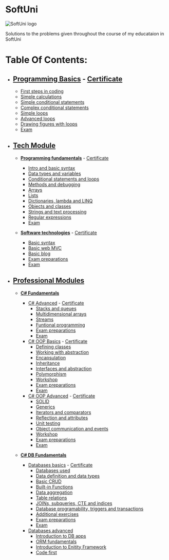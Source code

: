 # SoftUni
![SoftUni logo](https://softuni.org/Content/images/open-graph/softuni-default-og.png)

Solutions to the problems given throughout the course of my educataion in SoftUni

# Table Of Contents:

- ## [Programming Basics](https://github.com/KiroKirilov/SoftUni/tree/master/ProgrammingBasics) - [Certificate](https://softuni.bg/certificates/details/21979/fe638fbd)
  - [First steps in coding](https://github.com/KiroKirilov/SoftUni/tree/master/ProgrammingBasics/FirstStepsInCoding)
  - [Simple calculations](https://github.com/KiroKirilov/SoftUni/tree/master/ProgrammingBasics/SimpleCalculations)
  - [Simple conditional statements](https://github.com/KiroKirilov/SoftUni/tree/master/ProgrammingBasics/SimpleConditionalStatements)
  - [Complex conditional statements](https://github.com/KiroKirilov/SoftUni/tree/master/ProgrammingBasics/ComplexConditionalStatements)
  - [Simple loops](https://github.com/KiroKirilov/SoftUni/tree/master/ProgrammingBasics/SimpleLoops)
  - [Advanced loops](https://github.com/KiroKirilov/SoftUni/tree/master/ProgrammingBasics/AdvancedLoops)
  - [Drawing figures with loops](https://github.com/KiroKirilov/SoftUni/tree/master/ProgrammingBasics/DrawingFiguresWithLoops)
  - [Exam](https://github.com/KiroKirilov/SoftUni/tree/master/ProgrammingBasics/Exam)
  
 - ## [Tech Module](https://github.com/KiroKirilov/SoftUni/tree/master/TechModule)
    - **[Programming fundamentals](https://github.com/KiroKirilov/SoftUni/tree/master/TechModule/ProgrammingFundamentals)** - [Certificate](https://softuni.bg/certificates/details/24176/7bd492d6)
      - [Intro and basic syntax](https://github.com/KiroKirilov/SoftUni/tree/master/TechModule/ProgrammingFundamentals/IntroAndBasicSyntax)
      - [Data types and variables](https://github.com/KiroKirilov/SoftUni/tree/master/TechModule/ProgrammingFundamentals/DataTypesAndVariables)
      - [Conditional statements and loops](https://github.com/KiroKirilov/SoftUni/tree/master/TechModule/ProgrammingFundamentals/ConditionalStatementsAndLoops)
      - [Methods and debugging](https://github.com/KiroKirilov/SoftUni/tree/master/TechModule/ProgrammingFundamentals/MethodsAndDebugging)
      - [Arrays](https://github.com/KiroKirilov/SoftUni/tree/master/TechModule/ProgrammingFundamentals/Arrays)
      - [Lists](https://github.com/KiroKirilov/SoftUni/tree/master/TechModule/ProgrammingFundamentals/Lists)
      - [Dictionaries, lambda and LINQ](https://github.com/KiroKirilov/SoftUni/tree/master/TechModule/ProgrammingFundamentals/DictionariesLambdaAndLINQ)
      - [Objects and classes](https://github.com/KiroKirilov/SoftUni/tree/master/TechModule/ProgrammingFundamentals/ObjectsAndClasses)
      - [Strings and text processing](https://github.com/KiroKirilov/SoftUni/tree/master/TechModule/ProgrammingFundamentals/StringsAndTextProcessing)
      - [Regular expressions](https://github.com/KiroKirilov/SoftUni/tree/master/TechModule/ProgrammingFundamentals/RegularExpressions)
      - [Exam](https://github.com/KiroKirilov/SoftUni/tree/master/TechModule/ProgrammingFundamentals/Exam(05.11.2017))
      
     - **[Software technologies](https://github.com/KiroKirilov/SoftUni/tree/master/TechModule/SoftwareTechnologies)** - [Certificate](https://softuni.bg/certificates/details/50654/b5beff70)
        - [Basic syntax](https://github.com/KiroKirilov/SoftUni/tree/master/TechModule/SoftwareTechnologies/BasicSyntax)          
        - [Basic web MVC](https://github.com/KiroKirilov/SoftUni/tree/master/TechModule/SoftwareTechnologies/BasicWebMVC)      
        - [Basic blog](https://github.com/KiroKirilov/SoftUni/tree/master/TechModule/SoftwareTechnologies/BasicBlog)          
        - [Exam preparations](https://github.com/KiroKirilov/SoftUni/tree/master/TechModule/SoftwareTechnologies/ExamPreps)         
        - [Exam](https://github.com/KiroKirilov/SoftUni/tree/master/TechModule/SoftwareTechnologies/Exam/Log%20Noziroh)
        
- ## [Professional Modules](https://github.com/KiroKirilov/SoftUni/tree/master/ProfessionalModules)
  - [**C# Fundamentals**](https://github.com/KiroKirilov/SoftUni/tree/master/ProfessionalModules/C%23Fundamentals)
    - [C# Advanced](https://github.com/KiroKirilov/SoftUni/tree/master/ProfessionalModules/C%23Fundamentals/AdvancedC%23) - [Certificate](https://softuni.bg/certificates/details/51450/9ed02b51)
      - [Stacks and queues](https://github.com/KiroKirilov/SoftUni/tree/master/ProfessionalModules/C%23Fundamentals/AdvancedC%23/StacksAndQueues)
      - [Multidimensional arrays](https://github.com/KiroKirilov/SoftUni/tree/master/ProfessionalModules/C%23Fundamentals/AdvancedC%23/MultidimensionalArrays)
      - [Streams](https://github.com/KiroKirilov/SoftUni/tree/master/ProfessionalModules/C%23Fundamentals/AdvancedC%23/Streams)
      - [Funtional programming](https://github.com/KiroKirilov/SoftUni/tree/master/ProfessionalModules/C%23Fundamentals/AdvancedC%23/FunctionalProgramming)
      - [Exam preparations](https://github.com/KiroKirilov/SoftUni/tree/master/ProfessionalModules/C%23Fundamentals/AdvancedC%23/Exam%20Preps)
      - [Exam](https://github.com/KiroKirilov/SoftUni/tree/master/ProfessionalModules/C%23Fundamentals/AdvancedC%23/Exam(11.02.2018))
    - [C# OOP Basics](https://github.com/KiroKirilov/SoftUni/tree/master/ProfessionalModules/C%23Fundamentals/C%23OOPBasics) - [Certificate](https://softuni.bg/certificates/details/52556/16224c35)
      - [Defining classes](https://github.com/KiroKirilov/SoftUni/tree/master/ProfessionalModules/C%23Fundamentals/C%23OOPBasics/DefiningClasses)
      - [Working with abstraction](https://github.com/KiroKirilov/SoftUni/tree/master/ProfessionalModules/C%23Fundamentals/C%23OOPBasics/WorkingWithAbstraction)
      - [Encapsulation](https://github.com/KiroKirilov/SoftUni/tree/master/ProfessionalModules/C%23Fundamentals/C%23OOPBasics/Encapsulation)
      - [Inheritance](https://github.com/KiroKirilov/SoftUni/tree/master/ProfessionalModules/C%23Fundamentals/C%23OOPBasics/Inheritance)
      - [Interfaces and abstraction](https://github.com/KiroKirilov/SoftUni/tree/master/ProfessionalModules/C%23Fundamentals/C%23OOPBasics/InterfacesAndAbstraction)
      - [Polymorphism](https://github.com/KiroKirilov/SoftUni/tree/master/ProfessionalModules/C%23Fundamentals/C%23OOPBasics/Polymorphism)
      - [Workshop](https://github.com/KiroKirilov/SoftUni/tree/master/ProfessionalModules/C%23Fundamentals/C%23OOPBasics/Workshop)
      - [Exam preparations](https://github.com/KiroKirilov/SoftUni/tree/master/ProfessionalModules/C%23Fundamentals/C%23OOPBasics/ExamPreps)
      - [Exam](https://github.com/KiroKirilov/SoftUni/tree/master/ProfessionalModules/C%23Fundamentals/C%23OOPBasics/Exam(DungeonsAndCodeWizards))
    - [C# OOP Advanced](https://github.com/KiroKirilov/SoftUni/tree/master/ProfessionalModules/C%23Fundamentals/C%23OOPAdvanced) - [Certificate](https://softuni.bg/certificates/details/53361/484ca85c)
      - [SOLID](https://github.com/KiroKirilov/SoftUni/tree/master/ProfessionalModules/C%23Fundamentals/C%23OOPAdvanced/SOLID)
      - [Generics](https://github.com/KiroKirilov/SoftUni/tree/master/ProfessionalModules/C%23Fundamentals/C%23OOPAdvanced/Generics)
      - [Iterators and comparators](https://github.com/KiroKirilov/SoftUni/tree/master/ProfessionalModules/C%23Fundamentals/C%23OOPAdvanced/IteratorsAndComparers)
      - [Reflection and attributes](https://github.com/KiroKirilov/SoftUni/tree/master/ProfessionalModules/C%23Fundamentals/C%23OOPAdvanced/ReflectionAndAttributes)
      - [Unit testing](https://github.com/KiroKirilov/SoftUni/tree/master/ProfessionalModules/C%23Fundamentals/C%23OOPAdvanced/UnitTesting)
      - [Object communication and events](https://github.com/KiroKirilov/SoftUni/tree/master/ProfessionalModules/C%23Fundamentals/C%23OOPAdvanced/ObjectCommunicationAndEvents)
      - [Workshop](https://github.com/KiroKirilov/SoftUni/tree/master/ProfessionalModules/C%23Fundamentals/C%23OOPAdvanced/Workshop)
      - [Exam preparations](https://github.com/KiroKirilov/SoftUni/tree/master/ProfessionalModules/C%23Fundamentals/C%23OOPAdvanced/ExamPreps)
      - [Exam](https://github.com/KiroKirilov/SoftUni/tree/master/ProfessionalModules/C%23Fundamentals/C%23OOPAdvanced/Exam(Festival))
      
  - [**C# DB Fundamentals**](https://github.com/KiroKirilov/SoftUni/tree/master/ProfessionalModules/C%23DBFundamentals)
     - [Databases basics](https://github.com/KiroKirilov/SoftUni/tree/master/ProfessionalModules/C%23DBFundamentals/DatabasesBasics) - [Certificate](https://softuni.bg/certificates/details/55518/d79cdd70)
       - [Databases used](https://github.com/KiroKirilov/SoftUni/tree/master/ProfessionalModules/C%23DBFundamentals/DatabasesBasics/Databases)
       - [Data definition and data types](https://github.com/KiroKirilov/SoftUni/tree/master/ProfessionalModules/C%23DBFundamentals/DatabasesBasics/DataDefinitionAndDataTypes)
       - [Basic CRUD](https://github.com/KiroKirilov/SoftUni/tree/master/ProfessionalModules/C%23DBFundamentals/DatabasesBasics/BasicCRUD/BasicCRUD)
       - [Built-in Functions](https://github.com/KiroKirilov/SoftUni/tree/master/ProfessionalModules/C%23DBFundamentals/DatabasesBasics/Built-InFuntions/BuiltInFuntions)
       - [Data aggregation](https://github.com/KiroKirilov/SoftUni/tree/master/ProfessionalModules/C%23DBFundamentals/DatabasesBasics/DataAggregation/DataAggregation)
       - [Table relations](https://github.com/KiroKirilov/SoftUni/tree/master/ProfessionalModules/C%23DBFundamentals/DatabasesBasics/TableRelations/TableRelations)
       - [JOINs, subqueries, CTE and indices](https://github.com/KiroKirilov/SoftUni/tree/master/ProfessionalModules/C%23DBFundamentals/DatabasesBasics/JoinsSubqueriesCTEandIndices/JoinsSubqueriesCTEandIndices)
       - [Database programability, triggers and transactions](https://github.com/KiroKirilov/SoftUni/tree/master/ProfessionalModules/C%23DBFundamentals/DatabasesBasics/DatabaseProgrammabilityAndTransactions/DatabaseProgrammabilityAndTransactions)
       - [Additional exercises](https://github.com/KiroKirilov/SoftUni/tree/master/ProfessionalModules/C%23DBFundamentals/DatabasesBasics/AdditionalExercises/AdditionalExercises)
       - [Exam preparations](https://github.com/KiroKirilov/SoftUni/tree/master/ProfessionalModules/C%23DBFundamentals/DatabasesBasics/ExamPreps)
       - [Exam](https://github.com/KiroKirilov/SoftUni/tree/master/ProfessionalModules/C%23DBFundamentals/DatabasesBasics/Exam(TripService))
     - [Databases advanced](https://github.com/KiroKirilov/SoftUni/tree/master/ProfessionalModules/C%23DBFundamentals/DatabasesAdvanced)
       - [Introduction to DB apps](https://github.com/KiroKirilov/SoftUni/tree/master/ProfessionalModules/C%23DBFundamentals/DatabasesAdvanced/IntroductionToDBApps)
       - [ORM fundamentals](https://github.com/KiroKirilov/SoftUni/tree/master/ProfessionalModules/C%23DBFundamentals/DatabasesAdvanced/ORMFundamentals)
       - [Introduction to Enitity Framework](https://github.com/KiroKirilov/SoftUni/tree/master/ProfessionalModules/C%23DBFundamentals/DatabasesAdvanced/IntroductionToEntityFramework)
       - [Code first](https://github.com/KiroKirilov/SoftUni/tree/master/ProfessionalModules/C%23DBFundamentals/DatabasesAdvanced/CodeFirst)
